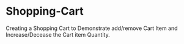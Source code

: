 # Shopping-Cart
Creating a Shopping Cart to Demonstrate add/remove Cart Item and Increase/Decease the Cart item Quantity.
